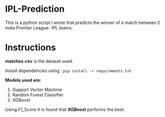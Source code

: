 # IPL-Prediction
This is a python script I wrote that predicts the winner of a match between 2 India Premier League- IPL teams.

# Instructions
**matches.csv** is the dataset used.

Install dependencies using : `pip install -r requirements.txt`

**Models used are:**
1. Support Vector Machine
2. Random Forest Classifier
3. XGBoost

Using F1_Score it is found that _**XGBoost**_ performs the best.




